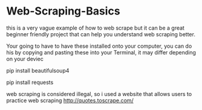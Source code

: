# Web-Scraping-Basics
this is a very vague example of how to web scrape but it can be a great beginner friendly project that can help you understand web scraping better.


Your going to have to have these installed onto your computer, you can do his by copying and pasting these into your Terminal, it may differ depending on your deviec 

pip install beautifulsoup4

pip install requests

web scraping is considered illegal, so i used a website that allows users to practice web scraping 
http://quotes.toscrape.com/
